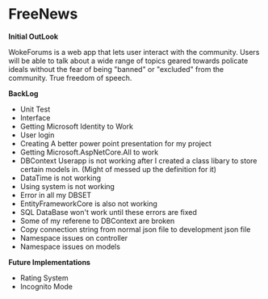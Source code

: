 # FreeNews

**Initial OutLook**

WokeForums is a web app that lets user interact with the community. Users will be able to talk about a wide range of topics geared towards policate ideals without the fear of being "banned" or "excluded" from the community. True freedom of speech. 
 
**BackLog**

* Unit Test
* Interface
* Getting Microsoft Identity to Work
* User login 
* Creating A better power point presentation for my project
* Getting Microsoft.AspNetCore.All to work
* DBContext Userapp is not working after I created a class libary to store certain models in. (Might of messed up the definition for it) 
* DataTime is not working
* Using system is not working
* Error in all my DBSET 
* EntityFrameworkCore is also not working
* SQL DataBase won't work until these errors are fixed
* Some of my referene to DBContext are broken
* Copy connection string from normal json file to development json file 
* Namespace issues on controller
* Namespace issues on models

**Future Implementations**

* Rating System
* Incognito Mode









